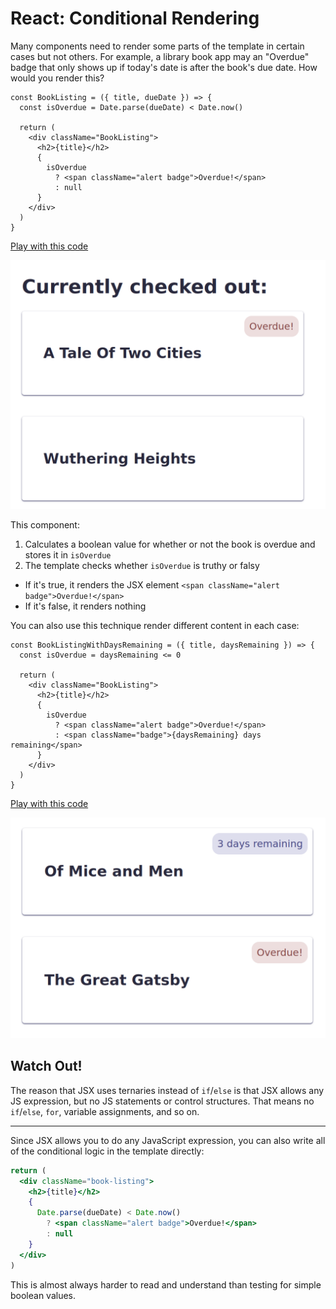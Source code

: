 # React: Conditional Rendering

Many components need to render some parts of the template in certain cases but not others. For example, a library book app may an "Overdue" badge that only shows up if today's date is after the book's due date. How would you render this?

```react
const BookListing = ({ title, dueDate }) => {
  const isOverdue = Date.parse(dueDate) < Date.now()

  return (
    <div className="BookListing">
      <h2>{title}</h2>
      {
        isOverdue
          ? <span className="alert badge">Overdue!</span>
          : null
      }
    </div>
  )
}
```

[Play with this code](https://codesandbox.io/s/little-surf-b2qot?file=/src/BookListing.js)

![2 books, 1 overdue](assets/conditional-rendering-1.png)

This component:

1. Calculates a boolean value for whether or not the book is overdue and stores it in `isOverdue`
2. The template checks whether `isOverdue` is truthy or falsy
  * If it's true, it renders the JSX element `<span className="alert badge">Overdue!</span>`
  * If it's false, it renders nothing

You can also use this technique render different content in each case:

```react
const BookListingWithDaysRemaining = ({ title, daysRemaining }) => {
  const isOverdue = daysRemaining <= 0

  return (
    <div className="BookListing">
      <h2>{title}</h2>
      {
        isOverdue
          ? <span className="alert badge">Overdue!</span>
          : <span className="badge">{daysRemaining} days remaining</span>
      }
    </div>
  )
}
```

[Play with this code](https://codesandbox.io/s/little-surf-b2qot?file=/src/BookListingWithDaysRemaining.js)

![2 books, 1 overdue, 1 with 3 days remaining](assets/conditional-rendering-2.png)

## Watch Out!

The reason that JSX uses ternaries instead of `if`/`else` is that JSX allows any JS expression, but no JS statements or control structures. That means no `if`/`else`, `for`, variable assignments, and so on.

---

Since JSX allows you to do any JavaScript expression, you can also write all of the conditional logic in the template directly:

```jsx
return (
  <div className="book-listing">
    <h2>{title}</h2>
    {
      Date.parse(dueDate) < Date.now()
        ? <span className="alert badge">Overdue!</span>
        : null
    }
  </div>
)
```

This is almost always harder to read and understand than testing for simple boolean values.
